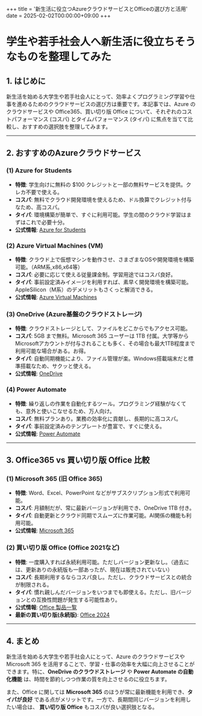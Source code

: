 +++
title = '新生活に役立つAzureクラウドサービスとOfficeの選び方と活用'
date = 2025-02-02T00:00:00+09:00
+++

# 学生や若手社会人へ新生活に役立ちそうなものを整理してみた

## 1. はじめに

新生活を始める大学生や若手社会人にとって、効率よくプログラミング学習や仕事を進めるためのクラウドサービスの選び方は重要です。本記事では、Azure のクラウドサービスや Office365、買い切り版 Office について、それぞれのコストパフォーマンス (コスパ) とタイムパフォーマンス (タイパ) に焦点を当てて比較し、おすすめの選択肢を整理してみます。

---

## 2. おすすめのAzureクラウドサービス

### **(1) Azure for Students**
- **特徴**: 学生向けに無料の $100 クレジットと一部の無料サービスを提供。クレカ不要で使える。
- **コスパ**: 無料でクラウド開発環境を使えるため、ドル換算でクレジット付与なため、高コスパ。
- **タイパ**: 環境構築が簡単で、すぐに利用可能。学生の間のクラウド学習はまずはこれで必要十分。
- **公式情報**: [Azure for Students](https://azure.microsoft.com/ja-jp/free/students/)

### **(2) Azure Virtual Machines (VM)**
- **特徴**: クラウド上で仮想マシンを動作させ、さまざまなOSや開発環境を構築可能。（ARM系,x86,x64等）
- **コスパ**: 必要に応じて使える従量課金制。学習用途ではコスパ良好。
- **タイパ**: 事前設定済みイメージを利用すれば、素早く開発環境を構築可能。AppleSilicon（M系）のデメリットもさくっと解消できる。
- **公式情報**: [Azure Virtual Machines](https://azure.microsoft.com/ja-jp/products/virtual-machines/)

### **(3) OneDrive (Azure基盤のクラウドストレージ)**
- **特徴**: クラウドストレージとして、ファイルをどこからでもアクセス可能。
- **コスパ**: 5GB まで無料。Microsoft 365 ユーザーは 1TB 付属。大学等からMicrosoftアカウントが付与されることも多く、その場合も最大1TB程度まで利用可能な場合がある。お得。
- **タイパ**: 自動同期機能により、ファイル管理が楽。Windows搭載端末だと標準搭載なため、サクッと使える。
- **公式情報**: [OneDrive](https://www.microsoft.com/ja-jp/microsoft-365/onedrive/online-cloud-storage)

### **(4) Power Automate**
- **特徴**: 繰り返しの作業を自動化するツール。プログラミング経験がなくても、意外と使いこなせるため、万人向け。
- **コスパ**: 無料プランあり。業務の効率化に貢献し、長期的に高コスパ。
- **タイパ**: 事前設定済みのテンプレートが豊富で、すぐに使える。
- **公式情報**: [Power Automate](https://powerautomate.microsoft.com/ja-jp/)

---

## 3. Office365 vs 買い切り版 Office 比較

### **(1) Microsoft 365 (旧 Office 365)**
- **特徴**: Word、Excel、PowerPoint などがサブスクリプション形式で利用可能。
- **コスパ**: 月額制だが、常に最新バージョンが利用でき、OneDrive 1TB 付き。
- **タイパ**: 自動更新とクラウド同期でスムーズに作業可能。AI関係の機能も利用可能。
- **公式情報**: [Microsoft 365](https://www.microsoft.com/ja-jp/microsoft-365/)

### **(2) 買い切り版 Office (Office 2021など)**
- **特徴**: 一度購入すれば永続利用可能。ただしバージョン更新なし。（過去には、更新ありの永続版も一部あったが、現在は販売されていない）
- **コスパ**: 長期利用するならコスパ良し。ただし、クラウドサービスとの統合が制限される。
- **タイパ**: 慣れ親しんだバージョンをいつまでも即使える。ただし、旧バージョンとの互換性問題が発生する可能性あり。
- **公式情報**: [Office 製品一覧](https://www.microsoft.com/ja-jp/microsoft-365/get-started-with-office-2021)
- **最新の買い切り版(永続版)**: [Office 2024](https://www.microsoft.com/ja-jp/microsoft-365/p/office-home-2024/cfq7ttc0pqvj)

---

## 4. まとめ

新生活を始める大学生や若手社会人にとって、Azure のクラウドサービスや Microsoft 365 を活用することで、学習・仕事の効率を大幅に向上させることができます。特に、**OneDrive のクラウドストレージ** や **Power Automate の自動化機能** は、時間を節約しつつ作業の質を向上させるのに役立ちます。

また、Office に関しては **Microsoft 365** のほうが常に最新機能を利用でき、**タイパが良好** である点がメリットです。一方で、長期間同じバージョンを利用したい場合は、 **買い切り版 Office** もコスパが良い選択肢となる。